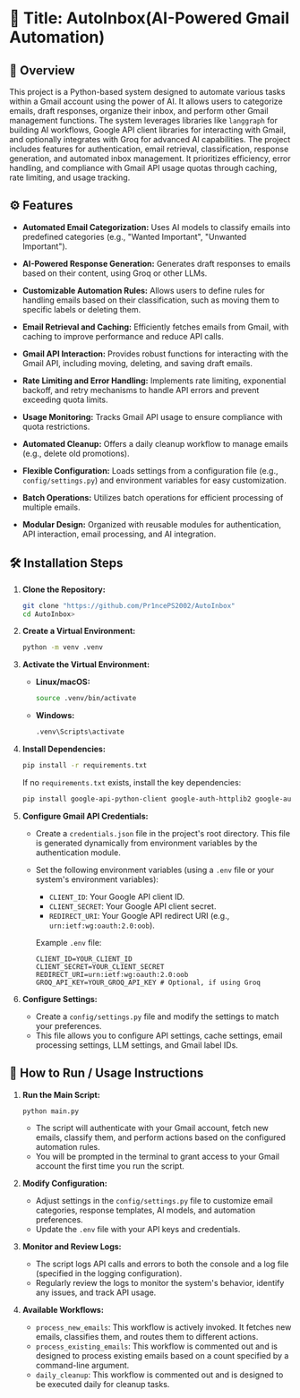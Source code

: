 # 📌 Title: AutoInbox(AI-Powered Gmail Automation)

## 🧠 Overview

This project is a Python-based system designed to automate various tasks within a Gmail account using the power of AI. It allows users to categorize emails, draft responses, organize their inbox, and perform other Gmail management functions. The system leverages libraries like `langgraph` for building AI workflows, Google API client libraries for interacting with Gmail, and optionally integrates with Groq for advanced AI capabilities. The project includes features for authentication, email retrieval, classification, response generation, and automated inbox management. It prioritizes efficiency, error handling, and compliance with Gmail API usage quotas through caching, rate limiting, and usage tracking.

## ⚙️ Features

*   **Automated Email Categorization:** Uses AI models to classify emails into predefined categories (e.g., "Wanted Important", "Unwanted Important").
*   **AI-Powered Response Generation:** Generates draft responses to emails based on their content, using Groq or other LLMs.
*   **Customizable Automation Rules:** Allows users to define rules for handling emails based on their classification,
                                       such as moving them to specific labels or deleting them.
    
*   **Email Retrieval and Caching:** Efficiently fetches emails from Gmail, with caching to improve performance and reduce API calls.
*   **Gmail API Interaction:** Provides robust functions for interacting with the Gmail API, including moving, deleting, and saving draft emails.
*   **Rate Limiting and Error Handling:** Implements rate limiting, exponential backoff, and retry mechanisms to handle API errors and prevent exceeding quota limits.
*   **Usage Monitoring:** Tracks Gmail API usage to ensure compliance with quota restrictions.
*   **Automated Cleanup:** Offers a daily cleanup workflow to manage emails (e.g., delete old promotions).
*   **Flexible Configuration:** Loads settings from a configuration file (e.g., `config/settings.py`) and environment variables for easy customization.
*   **Batch Operations:** Utilizes batch operations for efficient processing of multiple emails.
*   **Modular Design:** Organized with reusable modules for authentication, API interaction, email processing, and AI integration.

## 🛠️ Installation Steps

1.  **Clone the Repository:**

    ```bash
    git clone "https://github.com/Pr1ncePS2002/AutoInbox"  
    cd AutoInbox>
    ```

2.  **Create a Virtual Environment:**

    ```bash
    python -m venv .venv
    ```

3.  **Activate the Virtual Environment:**

    *   **Linux/macOS:**

        ```bash
        source .venv/bin/activate
        ```

    *   **Windows:**

        ```bash
        .venv\Scripts\activate
        ```

4.  **Install Dependencies:**

    ```bash
    pip install -r requirements.txt  
    ```

    If no `requirements.txt` exists, install the key dependencies:

    ```bash
    pip install google-api-python-client google-auth-httplib2 google-auth-oauthlib langgraph google-generativeai python-dotenv pydantic groq
    ```

5.  **Configure Gmail API Credentials:**

    *   Create a `credentials.json` file in the project's root directory.  This file is generated dynamically from environment variables by the authentication module.
    *   Set the following environment variables (using a `.env` file or your system's environment variables):

        *   `CLIENT_ID`: Your Google API client ID.
        *   `CLIENT_SECRET`: Your Google API client secret.
        *   `REDIRECT_URI`: Your Google API redirect URI (e.g., `urn:ietf:wg:oauth:2.0:oob`).

        Example `.env` file:

        ```
        CLIENT_ID=YOUR_CLIENT_ID
        CLIENT_SECRET=YOUR_CLIENT_SECRET
        REDIRECT_URI=urn:ietf:wg:oauth:2.0:oob
        GROQ_API_KEY=YOUR_GROQ_API_KEY # Optional, if using Groq
        ```

6.  **Configure Settings:**
    *   Create a `config/settings.py` file and modify the settings to match your preferences.
    *   This file allows you to configure API settings, cache settings, email processing settings, LLM settings, and Gmail label IDs.

## 🚀 How to Run / Usage Instructions

1.  **Run the Main Script:**

    ```bash
    python main.py
    ```

    *   The script will authenticate with your Gmail account, fetch new emails, classify them, and perform actions based on the configured automation rules.
    *   You will be prompted in the terminal to grant access to your Gmail account the first time you run the script.

2.  **Modify Configuration:**

    *   Adjust settings in the `config/settings.py` file to customize email categories, response templates, AI models, and automation preferences.
    *   Update the `.env` file with your API keys and credentials.

3.  **Monitor and Review Logs:**

    *   The script logs API calls and errors to both the console and a log file (specified in the logging configuration).
    *   Regularly review the logs to monitor the system's behavior, identify any issues, and track API usage.

4.  **Available Workflows:**

    *   `process_new_emails`: This workflow is actively invoked. It fetches new emails, classifies them, and routes them to different actions.
    *   `process_existing_emails`: This workflow is commented out and is designed to process existing emails based on a count specified by a command-line argument.
    *   `daily_cleanup`: This workflow is commented out and is designed to be executed daily for cleanup tasks.





